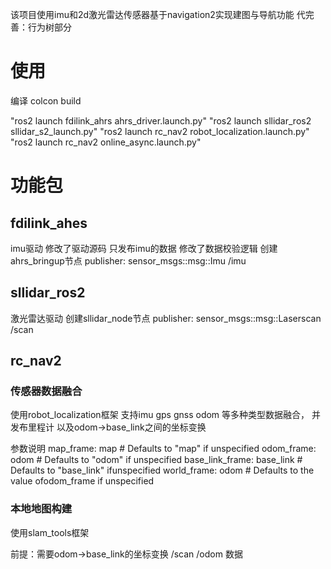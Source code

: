 该项目使用imu和2d激光雷达传感器基于navigation2实现建图与导航功能
代完善：行为树部分

# 使用
编译
colcon build


"ros2 launch fdilink_ahrs ahrs_driver.launch.py"
"ros2 launch sllidar_ros2 sllidar_s2_launch.py"
"ros2 launch rc_nav2 robot_localization.launch.py"
"ros2 launch rc_nav2 online_async.launch.py"

# 功能包

## fdilink_ahes
imu驱动
修改了驱动源码 只发布imu的数据 修改了数据校验逻辑
创建ahrs_bringup节点 
publisher: sensor_msgs::msg::Imu   /imu

## sllidar_ros2
激光雷达驱动
创建sllidar_node节点
publisher: sensor_msgs::msg::Laserscan /scan

## rc_nav2
### 传感器数据融合 
使用robot_localization框架
支持imu gps gnss odom 等多种类型数据融合， 并发布里程计 以及odom->base_link之间的坐标变换

参数说明
        map_frame: map              # Defaults to "map" if unspecified
        odom_frame: odom            # Defaults to "odom" if unspecified
        base_link_frame: base_link  # Defaults to "base_link" ifunspecified
        world_frame: odom           # Defaults to the value ofodom_frame if unspecified

### 本地地图构建
使用slam_tools框架

前提：需要odom->base_link的坐标变换 /scan /odom 数据

